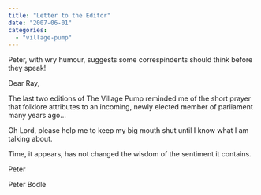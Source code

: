 ```yaml
---
title: "Letter to the Editor"
date: "2007-06-01"
categories: 
  - "village-pump"
---
```


Peter, with wry humour, suggests some correspindents should think before they speak!

Dear Ray,

The last two editions of The Village Pump reminded me of the short prayer that folklore attributes to an incoming, newly elected member of parliament many years ago...

Oh Lord, please help me to keep my big mouth shut until I know what I am talking about.

Time, it appears, has not changed the wisdom of the sentiment it contains.

Peter

Peter Bodle
